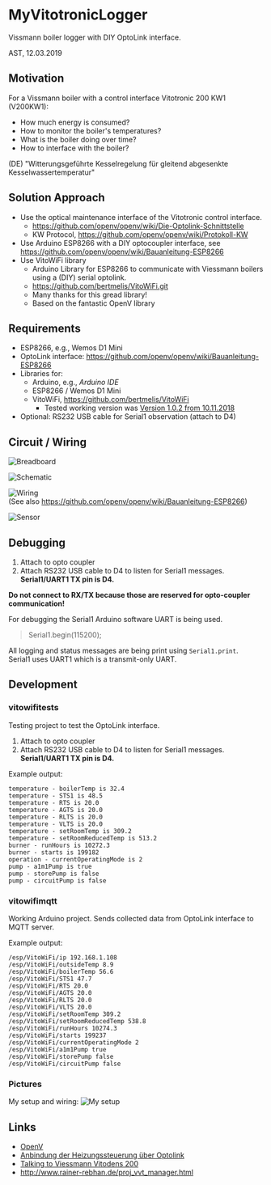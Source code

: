 

MyVitotronicLogger
==================
Vissmann boiler logger with DIY OptoLink interface.  

AST, 12.03.2019


Motivation
----------
For a Vissmann boiler with a control interface Vitotronic 200 KW1 (V200KW1):   
* How much energy is consumed?
* How to monitor the boiler's temperatures?
* What is the boiler doing over time?
* How to interface with the boiler?

(DE) "Witterungsgeführte Kesselregelung für gleitend abgesenkte Kesselwassertemperatur"  


Solution Approach
-----------------
* Use the optical maintenance interface of the Vitotronic control interface.
	* <https://github.com/openv/openv/wiki/Die-Optolink-Schnittstelle>
	* KW Protocol, <https://github.com/openv/openv/wiki/Protokoll-KW>
* Use Arduino ESP8266 with a DIY optocoupler interface, see <https://github.com/openv/openv/wiki/Bauanleitung-ESP8266>
* Use VitoWiFi library
	* Arduino Library for ESP8266 to communicate with Viessmann boilers using a (DIY) serial optolink.
	* <https://github.com/bertmelis/VitoWiFi.git>
    * Many thanks for this gread library!
	* Based on the fantastic OpenV library



Requirements
------------
* ESP8266, e.g., Wemos D1 Mini
* OptoLink interface: <https://github.com/openv/openv/wiki/Bauanleitung-ESP8266>
* Libraries for:
	* Arduino, e.g., *Arduino IDE*
	* ESP8266 / Wemos D1 Mini
	* VitoWiFi, <https://github.com/bertmelis/VitoWiFi>
		* Tested working version was [Version 1.0.2 from 10.11.2018](https://github.com/bertmelis/VitoWiFi/tree/5d8a2d5b270df575b2cb3b8847567947bac362e9)
* Optional: RS232 USB cable for Serial1 observation (attach to D4)



Circuit / Wiring
----------------
![Breadboard](doc/Setup/WemosD1MiniVitoOptocoupler_bb.jpg)  

![Schematic](doc/Setup/WemosD1MiniVitoOptocoupler_schem.jpg)

![Wiring](doc/Setup/OptolinkESP8266.png)  
(See also https://github.com/openv/openv/wiki/Bauanleitung-ESP8266)  

![Sensor](doc/Setup/optocoupler.jpg "Breadboard Prototype")



Debugging
---------------
1. Attach to opto coupler 
2. Attach RS232 USB cable to D4 to listen for Serial1 messages. **Serial1/UART1 TX pin is D4.**

**Do not connect to RX/TX because those are reserved for opto-coupler communication!**

For debugging the Serial1 Arduino software UART is being used.

  > Serial1.begin(115200);

All logging and status messages are being print using `Serial1.print`.  
Serial1 uses UART1 which is a transmit-only UART.  



Development
---------------

### vitowifitests
Testing project to test the OptoLink interface.
1. Attach to opto coupler 
2. Attach RS232 USB cable to D4 to listen for Serial1 messages. **Serial1/UART1 TX pin is D4.**

Example output:
```
temperature - boilerTemp is 32.4
temperature - STS1 is 48.5
temperature - RTS is 20.0
temperature - AGTS is 20.0
temperature - RLTS is 20.0
temperature - VLTS is 20.0
temperature - setRoomTemp is 309.2
temperature - setRoomReducedTemp is 513.2
burner - runHours is 10272.3
burner - starts is 199182
operation - currentOperatingMode is 2
pump - a1m1Pump is true
pump - storePump is false
pump - circuitPump is false
```


### vitowifimqtt
Working Arduino project.
Sends collected data from OptoLink interface to MQTT server.  

Example output:
```
/esp/VitoWiFi/ip 192.168.1.108
/esp/VitoWiFi/outsideTemp 8.9
/esp/VitoWiFi/boilerTemp 56.6
/esp/VitoWiFi/STS1 47.7
/esp/VitoWiFi/RTS 20.0
/esp/VitoWiFi/AGTS 20.0
/esp/VitoWiFi/RLTS 20.0
/esp/VitoWiFi/VLTS 20.0
/esp/VitoWiFi/setRoomTemp 309.2
/esp/VitoWiFi/setRoomReducedTemp 538.8
/esp/VitoWiFi/runHours 10274.3
/esp/VitoWiFi/starts 199237
/esp/VitoWiFi/currentOperatingMode 2
/esp/VitoWiFi/a1m1Pump true
/esp/VitoWiFi/storePump false
/esp/VitoWiFi/circuitPump false
```

### Pictures

My setup and wiring:
![My setup](doc/Setup/MyVitotronicLogger_Setup.jpg)





Links
-----
* [OpenV](https://github.com/openv/openv/wiki/)
* [Anbindung der Heizungssteuerung über Optolink](https://www.harrykellner.de/index.php/projekte2/81-optolink)
* [Talking to Viessmann Vitodens 200](https://www.edom-plc.pl/index.php/en/1-wire-i-rpi-en/175-komunikacja-z-viessmann-em-vitodens-200)
* <http://www.rainer-rebhan.de/proj_vvt_manager.html>

